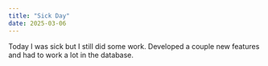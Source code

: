 ```yaml
---
title: "Sick Day"
date: 2025-03-06
---
```


Today I was sick but I still did some work. Developed a couple new features and had to work a lot in the database.
